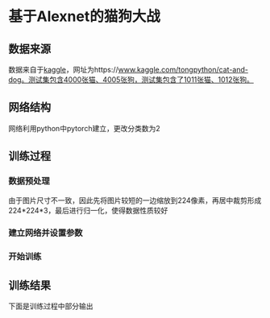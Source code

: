 # **基于Alexnet的猫狗大战**

## **数据来源**

数据来自于[kaggle](https://www.kaggle.com/tongpython/cat-and-dog)，网址为https://www.kaggle.com/tongpython/cat-and-dog。测试集包含4000张猫、4005张狗，测试集包含了1011张猫、1012张狗。

## **网络结构**

网络利用python中pytorch建立，更改分类数为2


## **训练过程**

### **数据预处理**

由于图片尺寸不一致，因此先将图片较短的一边缩放到224像素，再居中裁剪形成224\*224\*3，最后进行归一化，使得数据性质较好

### **建立网络并设置参数**

### **开始训练**

## **训练结果**

下面是训练过程中部分输出
